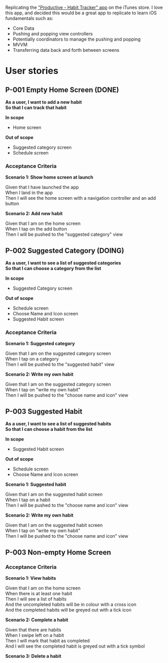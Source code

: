 Replicating the ["Productive - Habit Tracker" app](https://apps.apple.com/us/app/productive-habit-tracker/id983826477) on the iTunes store. I love this app, and decided this would be a great app to replicate to learn iOS fundamentals such as:

* Core Data 
* Pushing and popping view controllers
* Potentially coordinators to manage the pushing and popping
* MVVM
* Transferring data back and forth between screens


# User stories
## P-001 Empty Home Screen (DONE)
**As a user, I want to add a new habit**  
**So that I can track that habit**


**In scope**

* Home screen

**Out of scope**

* Suggested category screen
* Schedule screen

### Acceptance Criteria

**Scenario 1: Show home screen at launch**

Given that I have launched the app  
When I land in the app  
Then I will see the home screen with a navigation controller and an add button

**Scenario 2: Add new habit**

Given that I am on the home screen  
When I tap on the add button  
Then I will be pushed to the "suggested category" view

## P-002 Suggested Category (DOING)
**As a user, I want to see a list of suggested categories**  
**So that I can choose a category from the list**

**In scope**

* Suggested Category screen

**Out of scope**

* Schedule screen
* Choose Name and Icon screen
* Suggested Habit screen

### Acceptance Criteria

**Scenario 1: Suggested category**

Given that I am on the suggested category screen  
When I tap on a category  
Then I will be pushed to the "suggested habit" view

**Scenario 2: Write my own habit**

Given that I am on the suggested category screen  
When I tap on "write my own habit"  
Then I will be pushed to the "choose name and icon" view


## P-003 Suggested Habit
**As a user, I want to see a list of suggested habits**  
**So that I can choose a habit from the list**

**In scope**

* Suggested Habit screen

**Out of scope**

* Schedule screen
* Choose Name and Icon screen

**Scenario 1: Suggested habit**

Given that I am on the suggested habit screen  
When I tap on a habit  
Then I will be pushed to the "choose name and icon" view

**Scenario 2: Write my own habit**

Given that I am on the suggested habit screen  
When I tap on "write my own habit"  
Then I will be pushed to the "choose name and icon" view

## P-003 Non-empty Home Screen

### Acceptance Criteria

**Scenario 1: View habits**

Given that I am on the home screen  
When there is at least one habit  
Then I will see a list of habits  
And the uncompleted habits will be in colour with a cross icon  
And the completed habits will be greyed out with a tick icon

**Scenario 2: Complete a habit**

Given that there are habits  
When I swipe left on a habit  
Then I will mark that habit as completed  
And I will see the completed habit is greyed out with a tick symbol

**Scenario 3: Delete a habit**

